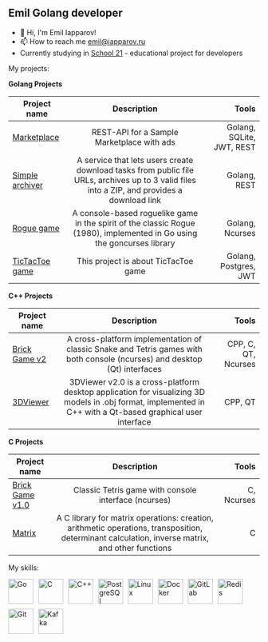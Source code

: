 ## Emil Golang developer

- 👋 Hi, I'm Emil Iapparov!
- 📫 How to reach me emil@iapparov.ru
- Currently studying in [School 21](https://21-school.ru/?ysclid=lvqdaw7w8i261317894) - educational project for developers



My projects:

<b>Golang Projects </b>

| Project name      | Description                | Tools |
| ------------- |:------------------------:| ------------------------:|
| [Marketplace](https://github.com/iapparov/Marketplace)| REST-API for a Sample Marketplace with ads | Golang, SQLite, JWT, REST|
| [Simple archiver](https://github.com/iapparov/Simple_archiver)| A service that lets users create download tasks from public file URLs, archives up to 3 valid files into a ZIP, and provides a download link | Golang, REST|
| [Rogue game](https://github.com/iapparov/Rogue_Game)| A console-based roguelike game in the spirit of the classic Rogue (1980), implemented in Go using the goncurses library | Golang, Ncurses |
| [TicTacToe game](https://github.com/iapparov/TicTacToe)| This project is about TicTacToe game | Golang, Postgres, JWT|

<b> C++ Projects </b>

| Project name      | Description                | Tools |
| ------------- |:------------------------:| ------------------------:|
| [Brick Game v2](https://github.com/iapparov/Birck_Game)| A cross-platform implementation of classic Snake and Tetris games with both console (ncurses) and desktop (Qt) interfaces | CPP, C, QT, Ncurses|
| [3DViewer ](https://github.com/iapparov/3DViewer_v2.0)| 3DViewer v2.0 is a cross-platform desktop application for visualizing 3D models in .obj format, implemented in C++ with a Qt-based graphical user interface | CPP, QT|

<b> C Projects </b>

| Project name      | Description                | Tools |
| ------------- |:------------------------:| ------------------------:|
| [Brick Game v1.0](https://github.com/iapparov/BrickGame_v1.0)| Classic Tetris game with console interface (ncurses) | C, Ncurses|
| [Matrix](https://github.com/iapparov/C_matrix)| A C library for matrix operations: creation, arithmetic operations, transposition, determinant calculation, inverse matrix, and other functions | C |

My skills:

<div style="display: flex; flex-wrap: wrap; gap: 10px; align-items: center;">
  <a href="https://go.dev/" target="_blank"><img src="https://profilinator.rishav.dev/skills-assets/go-original.svg" alt="Go" height="50" /></a>
  <a href="https://www.cprogramming.com/" target="_blank"><img src="https://profilinator.rishav.dev/skills-assets/c-original.svg" alt="C" height="50" /></a>
  <a href="https://www.cplusplus.com/" target="_blank"><img src="https://profilinator.rishav.dev/skills-assets/cplusplus-original.svg" alt="C++" height="50" /></a>
  <a href="https://www.postgresql.org/" target="_blank"><img src="https://profilinator.rishav.dev/skills-assets/postgresql-original-wordmark.svg" alt="PostgreSQL" height="50" /></a>
  <a href="https://www.linux.org/" target="_blank"><img src="https://profilinator.rishav.dev/skills-assets/linux-original.svg" alt="Linux" height="50" /></a>
  <a href="https://www.docker.com/" target="_blank"><img src="https://profilinator.rishav.dev/skills-assets/docker-original-wordmark.svg" alt="Docker" height="50" /></a>
  <a href="https://about.gitlab.com/" target="_blank"><img src="https://profilinator.rishav.dev/skills-assets/gitlab.svg" alt="GitLab" height="50" /></a>
  <a href="https://redis.io/" target="_blank"><img src="https://profilinator.rishav.dev/skills-assets/redis-original-wordmark.svg" alt="Redis" height="50" /></a>
  <a href="https://github.com/" target="_blank"><img src="https://profilinator.rishav.dev/skills-assets/git-scm-icon.svg" alt="Git" height="50" /></a>
  <a href="https://kafka.apache.org/" target="_blank"><img src="https://profilinator.rishav.dev/skills-assets/apache_kafka-icon.svg" alt="Kafka" height="50" /></a>
</div>
